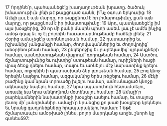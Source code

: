 17 Որդինե՛ր, պահպանեցէ՛ք խաղաղութեան խրատը. ծածուկ իմաստութիւն լինի թէ թաքցուած գանձ, ի՞նչ օգուտ երկուսից:
18 Աւելի լաւ է այն մարդը, որ թաքցնում է իր յիմարութիւնը, քան այն մարդը, որ թաքցնում է իր իմաստութիւնը:
19 Արդ, պատկառեցէ՛ք իմ այս խօսքերից,
20 որ մի բանի մասին պիտի ասեմ. լաւ չէ ամէն ինչից ամօթ զգալ եւ ոչ էլ բոլորին հաւատարմութեամբ հաճելի լինել:
21 Հօրից ամաչեցէ՛ք պոռնկութեան համար,
22 դատաւորից եւ իշխանից՝ յանցանքի համար, ժողովականներից եւ ժողովրդից՝ անօրինութեան համար,
23 ընկերոջից եւ բարեկամից՝ զրկանքների համար, պանդխտութեան վայրում՝ գողութեան համար,
24 Աստծու ճշմարտութիւնից եւ ուխտից՝ ստութեան համար, ուրիշների հացի վրայ ձեռք դնելու համար, տալու եւ առնելու մէջ նախատինք կրելու համար, ողջոյնին ի պատասխան ձեր լռութեան համար,
25 բոզ կնոջ երեսին նայելու համար, ազգականից երես թեքելու համար,
26 մէկի բաժինը կամ նրան տրուածը խլելու համար, ամուսնացած կնոջը ակնապիշ նայելու համար,
27 նրա սպասուհուն հետամտելու, առաւել եւս նրա անկողնուն մօտենալու համար:
28 Ամաչի՛ր բարեկամներին նախատինքի խօսքեր ասելու համար, եւ տալուց յետոյ մի՛ յանդիմանիր. ամաչի՛ր նրանցից քո լսած խօսքերը կրկնելու եւ նրանց գաղտնիքները հրապարակելու համար:
1 Եթէ ճշմարտապէս ամօթխած լինես, բոլոր մարդկանց առջեւ շնորհ կը գտնես597:
